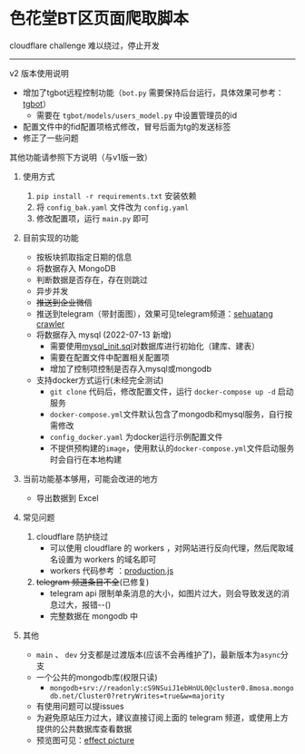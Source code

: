 # 色花堂BT区页面爬取脚本

cloudflare challenge 难以绕过，停止开发

---
v2 版本使用说明
- 增加了tgbot远程控制功能（`bot.py` 需要保持后台运行，具体效果可参考：[tgbot](effect%20picture/tgbot)）
  - 需要在 `tgbot/models/users_model.py` 中设置管理员的id
- 配置文件中的fid配置项格式修改，冒号后面为tg的发送标签
- 修正了一些问题

其他功能请参照下方说明（与v1版一致）

1. 使用方式
   1. `pip install -r requirements.txt` 安装依赖
   2. 将 `config_bak.yaml` 文件改为 `config.yaml`
   3. 修改配置项，运行 `main.py` 即可

2. 目前实现的功能
   - 按板块抓取指定日期的信息
   - 将数据存入 MongoDB
   - 判断数据是否存在，存在则跳过
   - 异步并发
   - ~~推送到企业微信~~
   - 推送到telegram（带封面图），效果可见telegram频道：[sehuatang crawler](https://t.me/sehuatang_crawler)
   - 将数据存入 mysql (2022-07-13 新增)
     - 需要使用[mysql_init.sql](mysql_init/mysql_init.sql)对数据库进行初始化（建库、建表）
     - 需要在配置文件中配置相关配置项
     - 增加了控制项控制是否存入mysql或mongodb
   - 支持docker方式运行(未经完全测试)
     - `git clone` 代码后，修改配置文件，运行 `docker-compose up -d` 启动服务
     - `docker-compose.yml`文件默认包含了mongodb和mysql服务，自行按需修改 
     - `config_docker.yaml` 为docker运行示例配置文件
     - 不提供预构建的`image`，使用默认的`docker-compose.yml`文件启动服务时会自行在本地构建

3. 当前功能基本够用，可能会改进的地方
   - 导出数据到 Excel


4. 常见问题
   1. cloudflare 防护绕过
      - 可以使用 cloudflare 的 workers ，对网站进行反向代理，然后爬取域名设置为 workers 的域名即可
      - workers 代码参考 ：[production.js](util/production.js)
   2. ~~telegram 频道条目不全~~(已修复)
      - telegram api 限制单条消息的大小，如图片过大，则会导致发送的消息过大，报错--()
      - 完整数据在 mongodb 中


5. 其他
   - `main` 、 `dev` 分支都是过渡版本(应该不会再维护了)，最新版本为`async`分支
   - 一个公共的mongodb库(权限只读)
      - `mongodb+srv://readonly:cS9NSuiJ1ebHnUL0@cluster0.8mosa.mongodb.net/Cluster0?retryWrites=true&w=majority`
   - 有使用问题可以提issues
   - 为避免原站压力过大，建议直接订阅上面的 telegram 频道，或使用上方提供的公共数据库查看数据
   - 预览图可见：[effect picture](effect%20picture)
